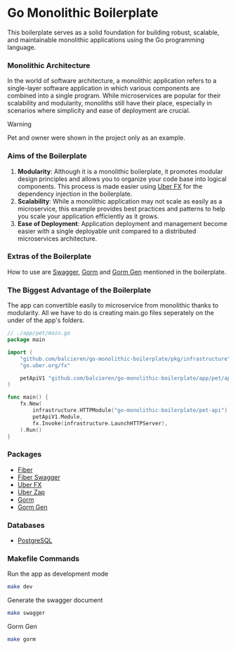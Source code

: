 # Go Monolithic Boilerplate

This boilerplate serves as a solid foundation for building robust, scalable, and maintainable monolithic applications using the Go programming language.

### Monolithic Architecture

In the world of software architecture, a monolithic application refers to a single-layer software application in which various components are combined into a single program. While microservices are popular for their scalability and modularity, monoliths still have their place, especially in scenarios where simplicity and ease of deployment are crucial.

> [!WARNING]
> Pet and owner were shown in the project only as an example.

### Aims of the Boilerplate

1. **Modularity**: Although it is a monolithic boilerplate, it promotes modular design principles and allows you to organize your code base into logical components. This process is made easier using [Uber FX](https://github.com/uber-go/fx) for the dependency injection in the boilerplate.
2. **Scalability**: While a monolithic application may not scale as easily as a microservice, this example provides best practices and patterns to help you scale your application efficiently as it grows.
3. **Ease of Deployment**: Application deployment and management become easier with a single deployable unit compared to a distributed microservices architecture.

### Extras of the Boilerplate

How to use are [Swagger](https://github.com/gofiber/swagger), [Gorm](https://gorm.io/index.html) and [Gorm Gen](https://gorm.io/gen/) mentioned in the boilerplate.

### The Biggest Advantage of the Boilerplate

The app can convertible easily to microservice from monolithic thanks to modularity. All we have to do is creating main.go files seperately on the under of the app's folders.

```go
// ./app/pet/main.go
package main

import (
	"github.com/balcieren/go-monolithic-boilerplate/pkg/infrastructure"
	"go.uber.org/fx"

	petApiV1 "github.com/balcieren/go-monolithic-boilerplate/app/pet/api/v1"
)

func main() {
	fx.New(
		infrastructure.HTTPModule("go-monolithic-boilerplate/pet-api"),
		petApiV1.Module,
		fx.Invoke(infrastructure.LaunchHTTPServer),
	).Run()
}

```

### Packages

-   [Fiber](https://github.com/gofiber/fiber)
-   [Fiber Swagger](https://github.com/gofiber/swagger)
-   [Uber FX](https://github.com/uber-go/fx)
-   [Uber Zap](https://github.com/uber-go/zap)
-   [Gorm](https://gorm.io/index.html)
-   [Gorm Gen](https://gorm.io/gen/)

### Databases

-   [PostgreSQL](https://www.postgresql.org/)

### Makefile Commands

Run the app as development mode

```bash
make dev
```

Generate the swagger document

```bash
make swagger
```

Gorm Gen

```bash
make gorm
```
